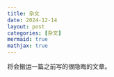 ```yaml
---
title: 杂文
date: 2024-12-14
layout: post
categories: [杂文]
mermaid: true 
mathjax: true
---
```


将会搬运一篇之前写的很隐晦的文章。